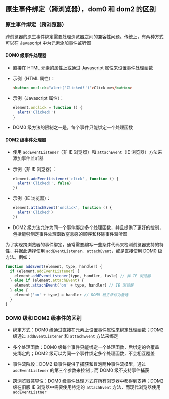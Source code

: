 ## 原生事件绑定（跨浏览器），dom0 和 dom2 的区别

### 原生事件绑定（跨浏览器）

跨浏览器的原生事件绑定需要处理浏览器之间的兼容性问题。传统上，有两种方式可以在 Javascript 中为元素添加事件监听器

#### DOM0 级事件处理器

- 直接在 HTML 元素的属性上或通过 Javascript 属性来设置事件处理函数

- 示例（HTML 属性）：

  ```html
  <button onclick="alert('Clicked!')">Click me</button>
  ```

- 示例（Javascript 属性）：

  ```js
  element.onclick = function () {
    alert('Clicked!')
  }
  ```

- DOM0 级方法的限制之一是，每个事件只能绑定一个处理函数

#### DOM2 级事件处理器

- 使用 `addEventListener`（非 IE 浏览器）和 `attachEvent`（IE 浏览器）方法来添加事件监听器

- 示例（非 IE 浏览器）：

  ```js
  element.addEventListener('click', function () {
    alert('Clicked!', false)
  })
  ```

- 示例（IE 浏览器）：

  ```js
  element.attachEvent('onclick', function () {
    alert('Clicked')
  })
  ```

- DOM2 级方法允许为同一个事件绑定多个处理函数，并且提供了更好的控制，包括能够制定事件处理函数窒息感的顺序和移除事件监听器

为了实现跨浏览器的事件绑定，通常需要编写一些条件代码来检测浏览器支持的特性，并据此选择使用 `addEventListener`、`attachEvent`，或是直接使用 DOM0 级方法。例如：

```js
function addEvent(element, type, handler) {
  if (element.addEventListener) {
    element.addEventListener(type, handler, fasle) // 非 IE 浏览器
  } else if (element.attachEvent) {
    element.attachEvent('on' + type, handler) // IE 浏览器
  } else {
    element['on' + type] = handler // DOM0 级方法作为备选
  }
}
```

### DOM0 级和 DOM2 级事件的区别

- 绑定方式：DOM0 级通过直接在元素上设置事件属性来绑定处理函数；DOM2 级通过 `addEventListener` 和 `attachEvent` 方法来绑定

- 多个处理函数：DOM0 级每个事件只能绑定一个处理函数，后绑定的会覆盖先绑定的；DOM2 级可以为同一个事件绑定多个处理函数，不会相互覆盖

- 事件流阶段：DOM2 级事件提供了捕获和冒泡两种事件流模型，通过 `addEventListener` 的第三个参数来控制；而 DOM0 级不支持事件捕获

- 跨浏览器兼容性：DOM0 级事件处理方式在所有浏览器中都得到支持；DOM2 级在旧版 IE 浏览器中需要使用特定的 `attachEvent` 方法，而现代浏览器使用 `addEventListner`
